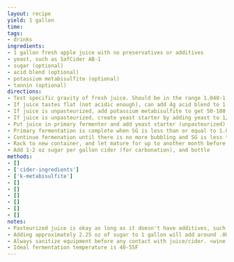 ```yaml
---
layout: recipe
yield: 1 gallon
time: 
tags:
- drinks
ingredients:
- 1 gallon fresh apple juice with no preservatives or additives
- yeast, such as SafCider AB-1
- sugar (optional)
- acid blend (optional)
- potassium metabisulfite (optional)
- tannin (optional)
directions:
- Test specific gravity of fresh juice. Should be in the range 1.040-1.050. Add some sugar to get to 1.045 (but less than or equal to 1.060)
- If juice tastes flat (not acidic enough), can add 4g acid blend to 1 gallon. Not strictly needed, but may be useful for some apple varieties that are low in acidity. Can also add scant 1/4 tsp tannin
- If juice is unpasteurized, add potassium metabisulfite to get 50-100 ppm SO2. Let sit for 24 hours
- If juice is unpasteurized, create yeast starter by adding yeast to 1/4 cupwarm water (95-105F) and 3/4 cup pasteurized apple juice. Let sit for several ours or up to 1 day
- Put juice in primary fermenter and add yeast starter (unpasteurized) or directy add yeast (pasteurized). Cover fermenter to keep out bugs. Careful when using an airlock at this point since primary fermentation can be strong and make a mess
- Primary fermentation is complete when SG is less than or equal to 1.020 (~1-2 weeks). Rack to gallon carboy and attach airlock
- Continue fermenation until there is no more bubbling and SG is less than or equal to 1.005 (a couple of weeks or up to 2 months). Check SG periodically to ensure fermentation doesn't stop early
- Rack to new container, and let mature for up to another month before bottling. Never bottle if SG is greater than 1.005!
- Add 1-2 oz sugar per gallon cider (for carbonation), and bottle
methods:
- []
- ['cider-ingredients']
- ['k-metabisulfite']
- []
- []
- []
- []
- []
- []
notes:
- Pasteurized juice is okay as long as it doesn't have additives, such as Martinelli's
- Adding approximately 2.25 oz of sugar to 1 gallon will add around .005 to specific gravity (SG)
- Always sanitize equipment before any contact with juice/cider. <wine-sanitizing>
- Ideal fermentation temperature is 40-55F
---
```

